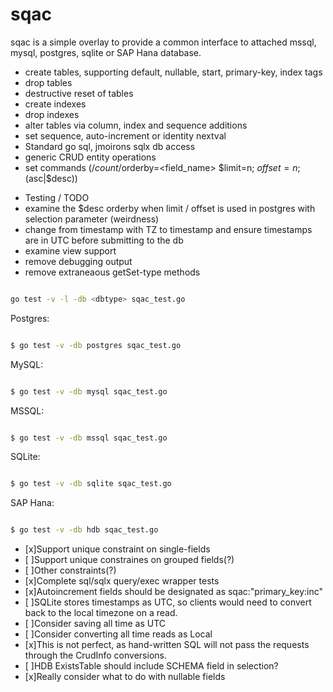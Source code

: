 # sqac

sqac is a simple overlay to provide a common interface to attached mssql, mysql, postgres, sqlite or SAP Hana database.

- create tables, supporting default, nullable, start, primary-key, index tags
- drop tables
- destructive reset of tables
- create indexes
- drop indexes
- alter tables via column, index and sequence additions
- set sequence, auto-increment or identity nextval
- Standard go sql, jmoirons sqlx db access
- generic CRUD entity operations
- set commands (/$count /$orderby=<field_name> $limit=n; $offset=n; ($asc|$desc))

* Testing / TODO
* examine the $desc orderby when limit / offset is used in postgres with selection parameter (weirdness)
* change from timestamp with TZ to timestamp and ensure timestamps are in UTC before submitting to the db
* examine view support
* remove debugging output
* remove extraneaous getSet-type methods

```bash

go test -v -l -db <dbtype> sqac_test.go

```

Postgres:
```bash

$ go test -v -db postgres sqac_test.go

```

MySQL:
```bash

$ go test -v -db mysql sqac_test.go

```

MSSQL:
```bash

$ go test -v -db mssql sqac_test.go

```

SQLite:
```bash

$ go test -v -db sqlite sqac_test.go

```

SAP Hana:
```bash

$ go test -v -db hdb sqac_test.go

```

- [x]Support unique constraint on single-fields
- [ ]Support unique constraines on grouped fields(?)
- [ ]Other constraints(?)
- [x]Complete sql/sqlx query/exec wrapper tests
- [x]Autoincrement fields should be designated as sqac:"primary_key:inc"
- [ ]SQLite stores timestamps as UTC, so clients would need to convert back to the local timezone on a read.
- [ ]Consider saving all time as UTC
- [ ]Consider converting all time reads as Local
- [x]This is not perfect, as hand-written SQL will not pass the requests through the CrudInfo conversions.
- [ ]HDB ExistsTable should include SCHEMA field in selection?
- [x]Really consider what to do with nullable fields
